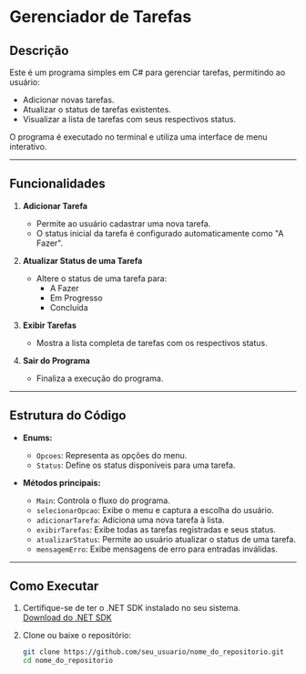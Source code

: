 # Gerenciador de Tarefas

## Descrição
Este é um programa simples em C# para gerenciar tarefas, permitindo ao usuário:
- Adicionar novas tarefas.
- Atualizar o status de tarefas existentes.
- Visualizar a lista de tarefas com seus respectivos status.

O programa é executado no terminal e utiliza uma interface de menu interativo.

---

## Funcionalidades
1. **Adicionar Tarefa**  
   - Permite ao usuário cadastrar uma nova tarefa.
   - O status inicial da tarefa é configurado automaticamente como "A Fazer".

2. **Atualizar Status de uma Tarefa**  
   - Altere o status de uma tarefa para:
     - A Fazer
     - Em Progresso
     - Concluída

3. **Exibir Tarefas**  
   - Mostra a lista completa de tarefas com os respectivos status.

4. **Sair do Programa**  
   - Finaliza a execução do programa.

---

## Estrutura do Código
- **Enums:**  
  - `Opcoes`: Representa as opções do menu.  
  - `Status`: Define os status disponíveis para uma tarefa.  

- **Métodos principais:**  
  - `Main`: Controla o fluxo do programa.
  - `selecionarOpcao`: Exibe o menu e captura a escolha do usuário.
  - `adicionarTarefa`: Adiciona uma nova tarefa à lista.
  - `exibirTarefas`: Exibe todas as tarefas registradas e seus status.
  - `atualizarStatus`: Permite ao usuário atualizar o status de uma tarefa.
  - `mensagemErro`: Exibe mensagens de erro para entradas inválidas.

---

## Como Executar
1. Certifique-se de ter o .NET SDK instalado no seu sistema.  
   [Download do .NET SDK](https://dotnet.microsoft.com/download)

2. Clone ou baixe o repositório:
   ```bash
   git clone https://github.com/seu_usuario/nome_do_repositorio.git
   cd nome_do_repositorio
